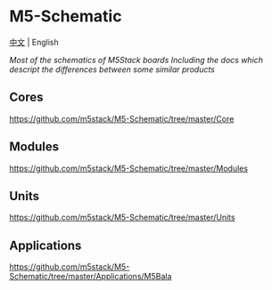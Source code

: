 # M5-Schematic

[中文](README_zh_CN.md) | English 

*Most of the schematics of M5Stack boards*
*Including the docs which descript the differences between some similar products*

## Cores

https://github.com/m5stack/M5-Schematic/tree/master/Core

## Modules

https://github.com/m5stack/M5-Schematic/tree/master/Modules

## Units

https://github.com/m5stack/M5-Schematic/tree/master/Units

## Applications

https://github.com/m5stack/M5-Schematic/tree/master/Applications/M5Bala
